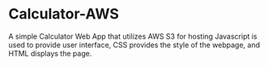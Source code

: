 # Calculator-AWS
A simple Calculator Web App that utilizes AWS S3 for hosting
Javascript is used to provide user interface, CSS provides the style of the webpage, and HTML displays the page.
